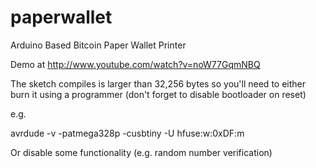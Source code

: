 paperwallet
===========

Arduino Based Bitcoin Paper Wallet Printer

Demo at http://www.youtube.com/watch?v=noW77GqmNBQ

The sketch compiles is larger than 32,256 bytes so you'll need to either burn it using a programmer (don't forget to disable bootloader on reset)

e.g.

avrdude -v -patmega328p -cusbtiny -U hfuse:w:0xDF:m

Or disable some functionality (e.g. random number verification)
